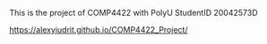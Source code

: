 This is the project of COMP4422 with PolyU StudentID 20042573D

https://alexyiudrit.github.io/COMP4422_Project/
